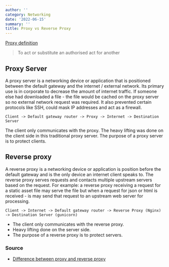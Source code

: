 ```yaml
---
author: ''
category: Networking
date: '2022-06-15'
summary: ''
title: Proxy vs Reverse Proxy
---
```


[Proxy definition](https://en.wiktionary.org/wiki/proxy)

> To act or substitute an authorised act for another

## Proxy Server

A proxy server is a networking device or application that is positioned between the default gateway and the internet / external network.
Its primary use is in corporate to decrease the amount of internet traffic. If someone else had downloaded a file - the file would be cached on the proxy server so no external network request was required.
It also prevented certain protocols like SSH, could mask IP addresses and act as a firewall.

    Client -> Default gateway router -> Proxy -> Internet -> Destination Server

The client only communicates with the proxy.
The heavy lifting was done on the client side in this traditional proxy server.
The purpose of a proxy server is to protect clients.

## Reverse proxy

A reverse proxy is a networking device or application is position before the default gateway and is the only device an internet client speaks to.
The reverse proxy serves requests and contacts multiple upstream servers based on the request.
For example: a reverse proxy receiving a request for a static asset file may serve the file but when a request for json or html is received - is may send that request to an upstream web server for processing.

    Client -> Internet -> Default gateway router -> Reverse Proxy (Nginx) -> Destination Server (gunicorn)

* The client only communicates with the reverse proxy.
* Heavy lifting done on the server side.
* The purpose of a reverse proxy is to protect servers.

### Source

* [Difference between proxy and reverse proxy](https://www.strongdm.com/blog/difference-between-proxy-and-reverse-proxy)

